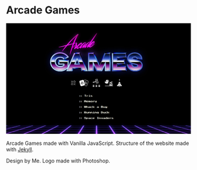 # Arcade Games

![screen](screen.png)

Arcade Games made with Vanilla JavaScript. Structure of the website made with [Jekyll](https://jekyllrb.com/).

Design by Me. Logo made with Photoshop.
